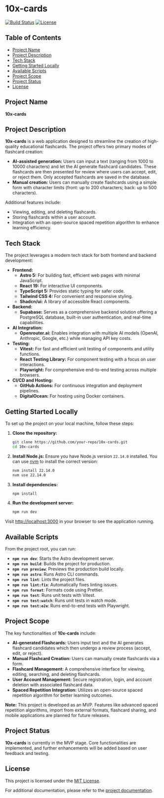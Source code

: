 # 10x-cards

[![Build Status](https://img.shields.io/badge/build-passing-brightgreen)](https://github.com/your-repo)
[![License](https://img.shields.io/badge/license-MIT-blue.svg)](LICENSE)

## Table of Contents
- [Project Name](#project-name)
- [Project Description](#project-description)
- [Tech Stack](#tech-stack)
- [Getting Started Locally](#getting-started-locally)
- [Available Scripts](#available-scripts)
- [Project Scope](#project-scope)
- [Project Status](#project-status)
- [License](#license)

## Project Name
**10x-cards**

## Project Description
**10x-cards** is a web application designed to streamline the creation of high-quality educational flashcards. The project offers two primary modes of flashcard creation:
- **AI-assisted generation:** Users can input a text (ranging from 1000 to 10000 characters) and let the AI generate flashcard candidates. These flashcards are then presented for review where users can accept, edit, or reject them. Only accepted flashcards are saved in the database.
- **Manual creation:** Users can manually create flashcards using a simple form with character limits (front: up to 200 characters; back: up to 500 characters).

Additional features include:
- Viewing, editing, and deleting flashcards.
- Storing flashcards within a user account.
- Integration with an open-source spaced repetition algorithm to enhance learning efficiency.

## Tech Stack
The project leverages a modern tech stack for both frontend and backend development:
- **Frontend:**
  - **Astro 5:** For building fast, efficient web pages with minimal JavaScript.
  - **React 19:** For interactive UI components.
  - **TypeScript 5:** Provides static typing for safer code.
  - **Tailwind CSS 4:** For convenient and responsive styling.
  - **Shadcn/ui:** A library of accessible React components.
- **Backend:**
  - **Supabase:** Serves as a comprehensive backend solution offering a PostgreSQL database, built-in user authentication, and real-time capabilities.
- **AI Integration:**
  - **Openrouter.ai:** Enables integration with multiple AI models (OpenAI, Anthropic, Google, etc.) while managing API key costs.
- **Testing:**
  - **Vitest:** For fast and efficient unit testing of components and utility functions.
  - **React Testing Library:** For component testing with a focus on user interactions.
  - **Playwright:** For comprehensive end-to-end testing across multiple browsers.
- **CI/CD and Hosting:**
  - **GitHub Actions:** For continuous integration and deployment pipelines.
  - **DigitalOcean:** For hosting using Docker containers.

## Getting Started Locally
To set up the project on your local machine, follow these steps:

1. **Clone the repository:**
   ```bash
   git clone https://github.com/your-repo/10x-cards.git
   cd 10x-cards
   ```

2. **Install Node.js:**
   Ensure you have Node.js version `22.14.0` installed. You can use [nvm](https://github.com/nvm-sh/nvm) to install the correct version:
   ```bash
   nvm install 22.14.0
   nvm use 22.14.0
   ```

3. **Install dependencies:**
   ```bash
   npm install
   ```

4. **Run the development server:**
   ```bash
   npm run dev
   ```

Visit [http://localhost:3000](http://localhost:3000) in your browser to see the application running.

## Available Scripts
From the project root, you can run:

- **`npm run dev`**: Starts the Astro development server.
- **`npm run build`**: Builds the project for production.
- **`npm run preview`**: Previews the production build locally.
- **`npm run astro`**: Runs Astro CLI commands.
- **`npm run lint`**: Lints the project files.
- **`npm run lint:fix`**: Automatically fixes linting issues.
- **`npm run format`**: Formats code using Prettier.
- **`npm run test`**: Runs unit tests with Vitest.
- **`npm run test:watch`**: Runs unit tests in watch mode.
- **`npm run test:e2e`**: Runs end-to-end tests with Playwright.

## Project Scope
The key functionalities of **10x-cards** include:
- **AI-generated Flashcards:** Users input text and the AI generates flashcard candidates which then undergo a review process (accept, edit, or reject).
- **Manual Flashcard Creation:** Users can manually create flashcards via a form.
- **Flashcard Management:** A comprehensive interface for viewing, editing, searching, and deleting flashcards.
- **User Account Management:** Secure registration, login, and account deletion with associated flashcard data.
- **Spaced Repetition Integration:** Utilizes an open-source spaced repetition algorithm for better learning outcomes.

**Note:** This project is developed as an MVP. Features like advanced spaced repetition algorithms, import from external formats, flashcard sharing, and mobile applications are planned for future releases.

## Project Status
**10x-cards** is currently in the MVP stage. Core functionalities are implemented, and further enhancements will be added based on user feedback and testing.

## License
This project is licensed under the [MIT License](LICENSE).

For additional documentation, please refer to the [project documentation](./docs). 